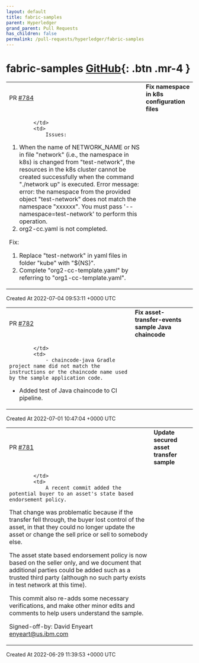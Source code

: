```yaml
---
layout: default
title: fabric-samples
parent: Hyperledger
grand_parent: Pull Requests
has_children: false
permalink: /pull-requests/hyperledger/fabric-samples
---
```


# fabric-samples <span class="fs-3 right-align">[GitHub](https://github.com/hyperledger/fabric-samples){: .btn .mr-4 }</span>


<div>
    <table>
        <tr>
            <td>
                PR <a href="https://github.com/hyperledger/fabric-samples/pull/784" class=".btn">#784</a>
            </td>
            <td>
                <b>
                    Fix namespace in k8s configuration files
                </b>
            </td>
        </tr>
        <tr>
            <td>
                
            </td>
            <td>
                Issues:
1. When the name of NETWORK_NAME or NS in file "network" (i.e., the namespace in k8s) is changed from "test-network", the resources in the k8s cluster cannot be created successfully when the command "./network up" is executed.
Error message: error: the namespace from the provided object "test-network" does not match the namespace "xxxxxx". You must pass '--namespace=test-network' to perform this operation.
2. org2-cc.yaml is not completed.

Fix:
1. Replace "test-network" in yaml files in folder "kube" with "${NS}".
2. Complete "org2-cc-template.yaml" by referring to "org1-cc-template.yaml".
            </td>
        </tr>
    </table>
    <div class="right-align">
        Created At 2022-07-04 09:53:11 +0000 UTC
    </div>
</div>

<div>
    <table>
        <tr>
            <td>
                PR <a href="https://github.com/hyperledger/fabric-samples/pull/782" class=".btn">#782</a>
            </td>
            <td>
                <b>
                    Fix asset-transfer-events sample Java chaincode
                </b>
            </td>
        </tr>
        <tr>
            <td>
                
            </td>
            <td>
                - chaincode-java Gradle project name did not match the instructions or the chaincode name used by the sample application code.
- Added test of Java chaincode to CI pipeline.
            </td>
        </tr>
    </table>
    <div class="right-align">
        Created At 2022-07-01 10:47:04 +0000 UTC
    </div>
</div>

<div>
    <table>
        <tr>
            <td>
                PR <a href="https://github.com/hyperledger/fabric-samples/pull/781" class=".btn">#781</a>
            </td>
            <td>
                <b>
                    Update secured asset transfer sample
                </b>
            </td>
        </tr>
        <tr>
            <td>
                
            </td>
            <td>
                A recent commit added the potential buyer to an asset's state based endorsement policy.
That change was problematic because if the transfer fell through, the buyer lost control of the asset,
in that they could no longer update the asset or change the sell price or sell to somebody else.

The asset state based endorsement policy is now based on the seller only, and we document
that additional parties could be added such as a trusted third party (although no
such party exists in test network at this time).

This commit also re-adds some necessary verifications, and make other minor edits and
comments to help users understand the sample.

Signed-off-by: David Enyeart <enyeart@us.ibm.com>
            </td>
        </tr>
    </table>
    <div class="right-align">
        Created At 2022-06-29 11:39:53 +0000 UTC
    </div>
</div>

